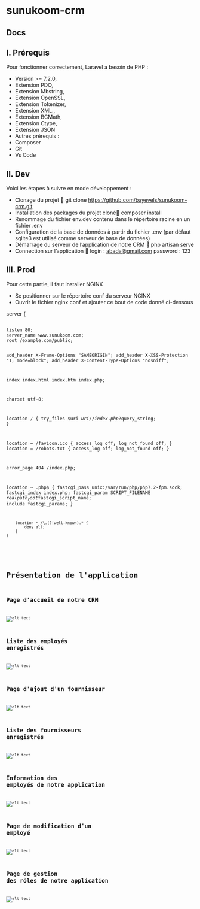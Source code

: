 # sunukoom-crm
## Docs

## I.	Prérequis 
Pour fonctionner correctement, Laravel a besoin de PHP :
* Version >= 7.2.0,
*	Extension PDO,
*  Extension Mbstring,
*  Extension OpenSSL,
*  Extension Tokenizer,
*  Extension XML.,
*  Extension BCMath,
*  Extension Ctype,
*  Extension JSON
*  Autres prérequis : 
*  Composer
*  Git
*  Vs Code

## II.	Dev
Voici les étapes à suivre en mode développement :
*  Clonage du projet  git clone https://github.com/bayevels/sunukoom-crm.git
*  Installation des packages du projet cloné composer install
*  Renommage du fichier env.dev contenu dans le répertoire racine en un fichier .env
*  Configuration de la base de données à partir du fichier .env (par défaut sqlite3 est utilisé comme serveur de base de données)
*  Démarrage du serveur de l’application de notre CRM  php artisan serve
*  Connection sur l’application  login : abada@gmail.com  password : 123
## III.	Prod
Pour cette partie, il faut installer NGINX 
*  Se positionner sur le répertoire conf du serveur NGINX
*  Ouvrir le fichier nginx.conf et ajouter ce bout de code donné ci-dessous

<p> server { <p>
<pre><code>   
listen 80; 
server_name www.sunukoom.com;
root /example.com/public;	
   	   
add_header X-Frame-Options "SAMEORIGIN";
add_header X-XSS-Protection "1; mode=block";
add_header X-Content-Type-Options "nosniff";
	
index index.html index.htm index.php;
   	
charset utf-8;
   	
location / {
   try_files $uri $uri/ /index.php?$query_string;
   }
   	
location = /favicon.ico { access_log off; log_not_found off; }
location = /robots.txt  { access_log off; log_not_found off; }
   	
error_page 404 /index.php;
   	
location ~ \.php$ {
fastcgi_pass unix:/var/run/php/php7.2-fpm.sock;
fastcgi_index index.php;
fastcgi_param SCRIPT_FILENAME $realpath_root$fastcgi_script_name;
   	        include fastcgi_params;
   }
   	
   	    location ~ /\.(?!well-known).* {
   	        deny all;
   	    }
   	}
<code><pre>

# Présentation de l'application

## Page d'accueil de notre CRM
![alt text](https://github.com/bayevels/sunukoom-crm/blob/master/docs/images/11.PNG)
## Liste des employés enregistrés
![alt text](https://github.com/bayevels/sunukoom-crm/blob/master/docs/images/1.PNG)
## Page d'ajout d'un fournisseur
![alt text](https://github.com/bayevels/sunukoom-crm/blob/master/docs/images/111.PNG)
## Liste des fournisseurs enregistrés
![alt text](https://github.com/bayevels/sunukoom-crm/blob/master/docs/images/2.PNG)
## Information des employés de notre application
![alt text](https://github.com/bayevels/sunukoom-crm/blob/master/docs/images/3.PNG)
## Page de modification d'un employé
![alt text](https://github.com/bayevels/sunukoom-crm/blob/master/docs/images/4.PNG)
## Page de gestion des rôles de notre application
![alt text](https://github.com/bayevels/sunukoom-crm/blob/master/docs/images/5.PNG)
